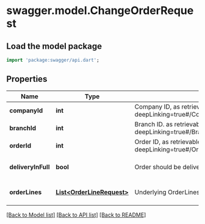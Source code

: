 # swagger.model.ChangeOrderRequest

## Load the model package
```dart
import 'package:swagger/api.dart';
```

## Properties
Name | Type | Description | Notes
------------ | ------------- | ------------- | -------------
**companyId** | **int** | Company ID, as retrievable from &lt;a href&#x3D;\&quot;?deepLinking&#x3D;true#/Company/GetAllCompanies\&quot;&gt;/api/Company&lt;/a&gt; | [default to null]
**branchId** | **int** | Branch ID. as retrievable from &lt;a href&#x3D;\&quot;?deepLinking&#x3D;true#/Branch/GetAllBranches\&quot;&gt;/api/Branch&lt;/a&gt; | [default to null]
**orderId** | **int** | Order ID, as retrievable from &lt;a href&#x3D;\&quot;?deepLinking&#x3D;true#/Order\&quot;&gt;/api/Order&lt;/a&gt; | [default to null]
**deliveryInFull** | **bool** | Order should be delivered in full. | [optional] [default to null]
**orderLines** | [**List&lt;OrderLineRequest&gt;**](OrderLineRequest.md) | Underlying OrderLines that should be modified | [optional] [default to []]

[[Back to Model list]](../README.md#documentation-for-models) [[Back to API list]](../README.md#documentation-for-api-endpoints) [[Back to README]](../README.md)


